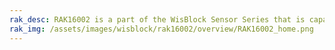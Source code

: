 ```yaml
---
rak_desc: RAK16002 is a part of the WisBlock Sensor Series that is capable of measuring battery charge in battery-powered handheld PC and portable product applications.
rak_img: /assets/images/wisblock/rak16002/overview/RAK16002_home.png
---
```


<rk-redirect to="/Product-Categories/WisBlock/RAK16002/Overview/" />